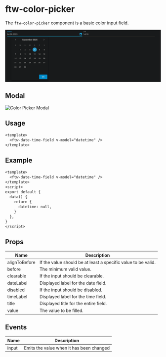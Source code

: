 # ftw-color-picker

The `ftw-color-picker` component is a basic color input field.

![Date Time Field](./images/date-time-field.png)

## Modal

![Color Picker Modal](./images/color-picker-modal.png)

## Usage

```vue
<template>
  <ftw-date-time-field v-model="datetime" />
</template>
```

## Example

```vue
<template>
  <ftw-date-time-field v-model="datetime" />
</template>
<script>
export default {
  data() {
    return {
      datetime: null,
    }
  },
}
</script>
```

## Props

| Name          | Description                                                   |
|---------------|---------------------------------------------------------------|
| alignToBefore | If the value should be at least a specific value to be valid. |
| before        | The minimum valid value.                                      |
| clearable     | If the input should be clearable.                             |
| dateLabel     | Displayed label for the date field.                           |
| disabled      | If the input should be disabled.                              |
| timeLabel     | Displayed label for the time field.                           |
| title         | Displayed title for the entire field.                         |
| value         | The value to be filled.                                       |

## Events

| Name  | Description                              |
| ----- |------------------------------------------|
| input | Emits the value when it has been changed |

